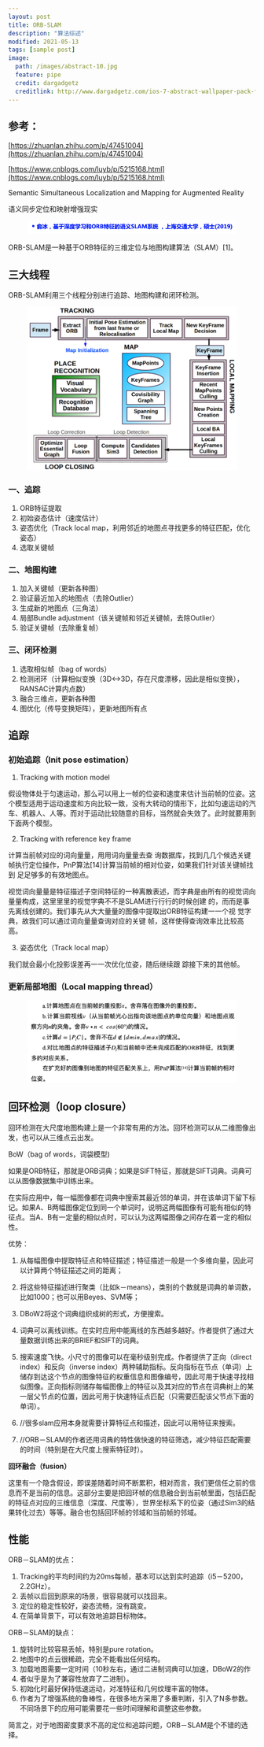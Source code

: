 ```yaml
---
layout: post
title: ORB-SLAM
description: "算法综述"
modified: 2021-05-13
tags: [sample post]
image:
  path: /images/abstract-10.jpg
  feature: pipe
  credit: dargadgetz
  creditlink: http://www.dargadgetz.com/ios-7-abstract-wallpaper-pack-for-iphone-5-and-ipod-touch-retina/
---
```


## 参考：
[https://zhuanlan.zhihu.com/p/47451004](https://zhuanlan.zhihu.com/p/47451004)

[https://www.cnblogs.com/luyb/p/5215168.html](https://www.cnblogs.com/luyb/p/5215168.html)

Semantic Simultaneous Localization and Mapping for Augmented Reality

语义同步定位和映射增强现实

<figure>
  <img src="/images/SLAM/Untitled.png" alt="ORB-SLAM流程图">
</figure>

ORB-SLAM是一种基于ORB特征的三维定位与地图构建算法（SLAM）[1]。

## 三大线程

ORB-SLAM利用三个线程分别进行追踪、地图构建和闭环检测。

<figure>
  <img src="/images/SLAM/pipe.png" alt="ORB-SLAM流程图">
</figure>

### 一、追踪

1. ORB特征提取
2. 初始姿态估计（速度估计）
3. 姿态优化（Track local map，利用邻近的地图点寻找更多的特征匹配，优化姿态）
4. 选取关键帧

### 二、地图构建

1. 加入关键帧（更新各种图）
2. 验证最近加入的地图点（去除Outlier）
3. 生成新的地图点（三角法）
4. 局部Bundle adjustment（该关键帧和邻近关键帧，去除Outlier）
5. 验证关键帧（去除重复帧）

### 三、闭环检测

1. 选取相似帧（bag of words）
2. 检测闭环（计算相似变换（3D<->3D，存在尺度漂移，因此是相似变换），RANSAC计算内点数）
3. 融合三维点，更新各种图
4. 图优化（传导变换矩阵），更新地图所有点

## 追踪

### 初始追踪（Init pose estimation）

1. Tracking with motion model

假设物体处于匀速运动，那么可以用上一帧的位姿和速度来估计当前帧的位姿。这个模型适用于运动速度和方向比较一致，没有大转动的情形下，比如匀速运动的汽车、机器人、人等。而对于运动比较随意的目标，当然就会失效了。此时就要用到下面两个模型。

2. Tracking with reference key frame

计算当前帧对应的词向量量，⽤用词向量量去查 询数据库，找到⼏几个候选关键帧执⾏定位操作，PnP算法[14]计算当前帧的相对位姿，如果我们针对该关键帧找到 ⾜足够多的有效地图点。

视觉词向量量是特征描述⼦空间特征的一种离散表述，⽽字典是由所有的视觉词向量量构成，这⾥里里的视觉字典不不是SLAM进⾏行行的时候创建 的，⽽而是事先离线创建的。我们事先从⼤大量量的图像中提取出ORB特征构建⼀一个视 觉字典，故我们可以通过词向量量查询对应的关键 帧，这样使得查询效率⽐比较⾼高。

3. 姿态优化（Track local map）

我们就会最⼩化投影误差再⼀一次优化位姿，随后继续跟 踪接下来的其他帧。

### 更新局部地图（Local mapping thread）

<figure>
  <img src="/images/SLAM/2020-12-06_8.15.51.png" alt="更新局部地图">
</figure>


## 回环检测（loop closure）

回环检测在大尺度地图构建上是一个非常有用的方法。回环检测可以从二维图像出发，也可以从三维点云出发。

BoW（bag of words，词袋模型)

如果是ORB特征，那就是ORB词典；如果是SIFT特征，那就是SIFT词典。词典可以从图像数据集中训练出来。

在实际应用中，每一幅图像都在词典中搜索其最近邻的单词，并在该单词下留下标记。如果A、B两幅图像定位到同一个单词时，说明这两幅图像有可能有相似的特征点。当A、B有一定量的相似点时，可以认为这两幅图像之间存在着一定的相似性。

优势：

1. 从每幅图像中提取特征点和特征描述；特征描述一般是一个多维向量，因此可以计算两个特征描述之间的距离；
2. 将这些特征描述进行聚类（比如k－means），类别的个数就是词典的单词数，比如1000；也可以用Beyes、SVM等；
3. DBoW2将这个词典组织成树的形式，方便搜索。

4. 词典可以离线训练。在实时应用中能离线的东西越多越好。作者提供了通过大量数据训练出来的BRIEF和SIFT的词典。
5. 搜索速度飞快。小尺寸的图像可以在毫秒级别完成。作者提供了正向（direct index）和反向（inverse index）两种辅助指标。反向指标在节点（单词）上储存到达这个节点的图像特征的权重信息和图像编号，因此可用于快速寻找相似图像。正向指标则储存每幅图像上的特征以及其对应的节点在词典树上的某一层父节点的位置，因此可用于快速特征点匹配（只需要匹配该父节点下面的单词）。
6. //很多slam应用本身就需要计算特征点和描述，因此可以用特征来搜索。
7. //ORB－SLAM的作者还用词典的特性做快速的特征筛选，减少特征匹配需要的时间（特别是在大尺度上搜索特征时）。

**回环融合（fusion）**

这里有一个隐含假设，即误差随着时间不断累积，相对而言，我们更信任之前的信息而不是当前的信息。这部分主要是把回环帧的信息融合到当前帧里面，包括匹配的特征点对应的三维信息（深度、尺度等），世界坐标系下的位姿（通过Sim3的结果转化过去）等等。融合也包括回环帧的邻域和当前帧的邻域。

## 性能

ORB－SLAM的优点：

1. Tracking的平均时间约为20ms每帧，基本可以达到实时追踪（i5－5200，2.2GHz）。
2. 丢帧以后回到原来的场景，很容易就可以找回来。
3. 定位的稳定性较好，姿态流畅，没有跳变。
4. 在简单背景下，可以有效地追踪目标物体。

ORB－SLAM的缺点：

1. 旋转时比较容易丢帧，特别是pure rotation。
2. 地图中的点云很稀疏，完全不能看出任何结构。
3. 加载地图需要一定时间（10秒左右，通过二进制词典可以加速，DBoW2的作
4. 者似乎是为了兼容性放弃了二进制）。
5. 初始化时最好保持低速运动，对准特征和几何纹理丰富的物体。
6. 作者为了增强系统的鲁棒性，在很多地方采用了多重判断，引入了N多参数。不同场景下的应用可能需要花一些时间理解和调整这些参数。

简言之，对于地图密度要求不高的定位和追踪问题，ORB－SLAM是个不错的选择。